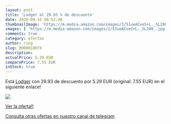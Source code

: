 ```yaml
---
layout: post
title: 'Lodger al 29.93 % de descuento'
date: 2020-09-16 06:52:48
thumbnailImage: 'https://m.media-amazon.com/images/I/51ueACveS+L._SL200_.jpg'
images: [ 'https://m.media-amazon.com/images/I/51ueACveS+L._SL200_.jpg' ]
comments: true
category: ofertas
author: ring
slug: B00001OH7X
description:
actualPrice: 5.29 EUR
comparePrice: 7.55 EUR
inStock: true
---
```


Está [Lodger](https://www.amazon.com/dp/B00001OH7X/?tag=redken08-20) con 29.93 de descuento por 5.29 EUR (original: 7.55 EUR) en el siguiente enlace!

[![](https://m.media-amazon.com/images/I/51ueACveS+L._SL200_.jpg)](https://www.amazon.com/dp/B00001OH7X/?tag=redken08-20)

[Ver la oferta!!](https://www.amazon.com/dp/B00001OH7X/?tag=redken08-20)

[Consulta otras ofertas en nuestro canal de telegram](https://t.me/s/ofertas25)
